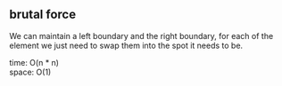## brutal force
We can maintain a left boundary and the right boundary, for each of the element we just need to swap them into the spot it needs to be.

time: O(n * n)<br>
space: O(1)
